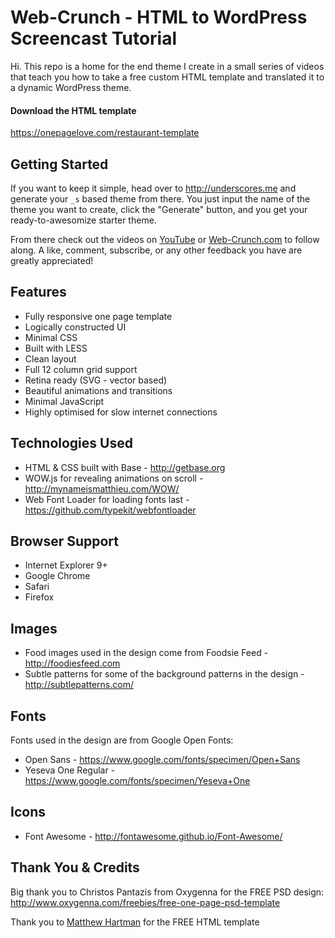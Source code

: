 # Web-Crunch - HTML to WordPress Screencast Tutorial

Hi. This repo is a home for the end theme I create in a small series of videos that teach you how to take a free custom HTML template and translated it to a dynamic WordPress theme. 

#### Download the HTML template

https://onepagelove.com/restaurant-template

Getting Started
---------------

If you want to keep it simple, head over to http://underscores.me and generate your `_s` based theme from there. You just input the name of the theme you want to create, click the "Generate" button, and you get your ready-to-awesomize starter theme. 

From there check out the videos on [YouTube](https://youtube.com/c/webcrunch) or [Web-Crunch.com](https://web-crunch.com) to follow along. A like, comment, subscribe, or any other feedback you have are greatly appreciated!

## Features

+ Fully responsive one page template
+ Logically constructed UI
+ Minimal CSS
+ Built with LESS
+ Clean layout
+ Full 12 column grid support
+ Retina ready (SVG - vector based)
+ Beautiful animations and transitions
+ Minimal JavaScript
+ Highly optimised for slow internet connections

## Technologies Used

+ HTML & CSS built with Base - http://getbase.org
+ WOW.js for revealing animations on scroll - http://mynameismatthieu.com/WOW/
+ Web Font Loader for loading fonts last - https://github.com/typekit/webfontloader

## Browser Support

+ Internet Explorer 9+
+ Google Chrome
+ Safari
+ Firefox

## Images

+ Food images used in the design come from Foodsie Feed - http://foodiesfeed.com
+ Subtle patterns for some of the background patterns in the design - http://subtlepatterns.com/

## Fonts

Fonts used in the design are from Google Open Fonts:

+ Open Sans - https://www.google.com/fonts/specimen/Open+Sans
+ Yeseva One Regular - https://www.google.com/fonts/specimen/Yeseva+One

## Icons

+ Font Awesome - http://fontawesome.github.io/Font-Awesome/

## Thank You & Credits

Big thank you to Christos Pantazis from Oxygenna for the FREE PSD design:
http://www.oxygenna.com/freebies/free-one-page-psd-template

Thank you to [Matthew Hartman](http://matthewhartman.com.au/) for the FREE HTML template